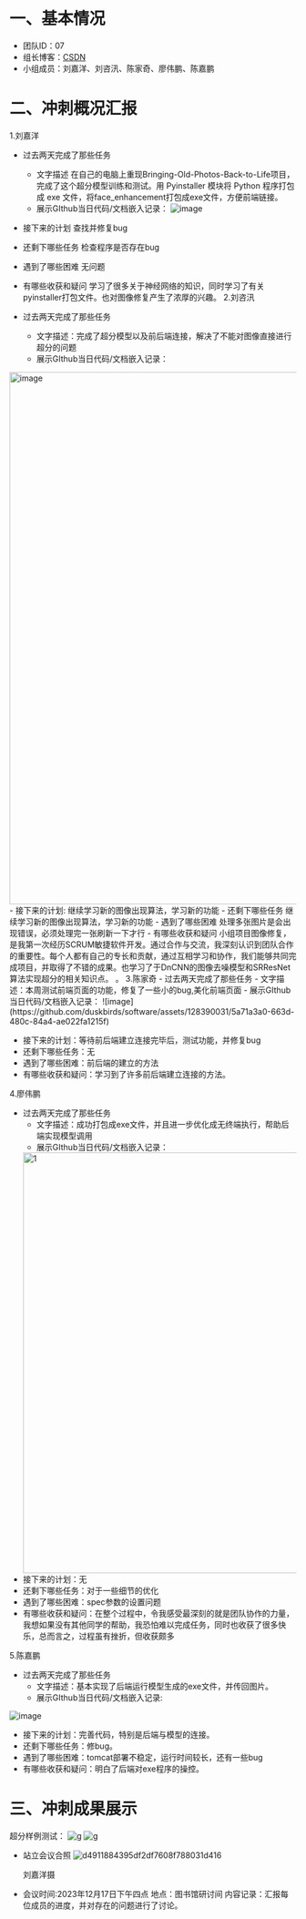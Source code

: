 

# 一、基本情况

- 团队ID：07
- 组长博客：[CSDN](https://blog.csdn.net/duskbirds?type=blog)
- 小组成员：刘嘉洋、刘咨汛、陈家奇、廖伟鹏、陈嘉鹏

# 二、冲刺概况汇报

1.刘嘉洋
- 过去两天完成了那些任务
  - 文字描述
 在自己的电脑上重现Bringing-Old-Photos-Back-to-Life项目，完成了这个超分模型训练和测试。用 Pyinstaller 
模块将 Python 程序打包成 exe 文件，将face_enhancement打包成exe文件，方便前端链接。
  - 展示GIthub当日代码/文档嵌入记录：
![image](https://github.com/duskbirds/software/assets/92347173/d5a3d5a7-bc16-4f37-b121-303cadf5125f)

- 接下来的计划
查找并修复bug
- 还剩下哪些任务
检查程序是否存在bug
- 遇到了哪些困难
无问题
- 有哪些收获和疑问
  学习了很多关于神经网络的知识，同时学习了有关pyinstaller打包文件。也对图像修复产生了浓厚的兴趣。
2.刘咨汛
- 过去两天完成了那些任务
  - 文字描述：完成了超分模型以及前后端连接，解决了不能对图像直接进行超分的问题
  - 展示GIthub当日代码/文档嵌入记录：
<img width="935" alt="image" src="https://github.com/duskbirds/software/assets/145568790/a379fcc5-f27e-45cb-83e9-bdb8a0d59999">
- 接下来的计划:
  继续学习新的图像出现算法，学习新的功能
- 还剩下哪些任务
  继续学习新的图像出现算法，学习新的功能
- 遇到了哪些困难
  处理多张图片是会出现错误，必须处理完一张刷新一下才行
- 有哪些收获和疑问
  小组项目图像修复，是我第一次经历SCRUM敏捷软件开发。通过合作与交流，我深刻认识到团队合作的重要性。每个人都有自己的专长和贡献，通过互相学习和协作，我们能够共同完成项目，并取得了不错的成果。也学习了于DnCNN的图像去噪模型和SRResNet算法实现超分的相关知识点。
。  
3.陈家奇
- 过去两天完成了那些任务
  - 文字描述：本周测试前端页面的功能，修复了一些小的bug,美化前端页面
  - 展示GIthub当日代码/文档嵌入记录：
![image](https://github.com/duskbirds/software/assets/128390031/5a71a3a0-663d-480c-84a4-ae022fa1215f)



- 接下来的计划：等待前后端建立连接完毕后，测试功能，并修复bug
- 还剩下哪些任务：无
- 遇到了哪些困难：前后端的建立的方法
- 有哪些收获和疑问：学习到了许多前后端建立连接的方法。

4.廖伟鹏
- 过去两天完成了那些任务
  - 文字描述：成功打包成exe文件，并且进一步优化成无终端执行，帮助后端实现模型调用
  - 展示GIthub当日代码/文档嵌入记录：
  <img width="739" alt="1" src="https://github.com/duskbirds/software/assets/104209974/b72521c6-d3da-4f34-a9fd-6f860ab10786">
- 接下来的计划：无
- 还剩下哪些任务：对于一些细节的优化
- 遇到了哪些困难：spec参数的设置问题
- 有哪些收获和疑问：在整个过程中，令我感受最深刻的就是团队协作的力量，我想如果没有其他同学的帮助，我恐怕难以完成任务，同时也收获了很多快乐，总而言之，过程虽有挫折，但收获颇多

5.陈嘉鹏
- 过去两天完成了那些任务
  - 文字描述：基本实现了后端运行模型生成的exe文件，并传回图片。
  - 展示GIthub当日代码/文档嵌入记录:

![image](https://github.com/duskbirds/software/assets/100574014/f72f20c1-8127-4914-b6c7-7ec90f327f51)


- 接下来的计划：完善代码，特别是后端与模型的连接。
- 还剩下哪些任务：修bug。
- 遇到了哪些困难：tomcat部署不稳定，运行时间较长，还有一些bug
- 有哪些收获和疑问：明白了后端对exe程序的操控。

# 三、冲刺成果展示
超分样例测试：
![g](https://github.com/duskbirds/software/assets/92347173/47450f64-2652-4337-b968-4e27c5c70e9d)
![g](https://github.com/duskbirds/software/assets/92347173/a29395e8-789a-4fbf-9e5e-a56eb9ddb66c)

- 站立会议合照
![d4911884395df2df7608f788031d416](https://github.com/duskbirds/software/assets/92347173/91fb0c78-942b-4e19-a5ed-16687c77acbd)


  刘嘉洋摄
  
- 会议时间:2023年12月17日下午四点
  地点：图书馆研讨间
  内容记录：汇报每位成员的进度，并对存在的问题进行了讨论。
